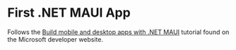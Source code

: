 # First .NET MAUI App

Follows the [Build mobile and desktop apps with .NET MAUI](https://learn.microsoft.com/en-us/training/paths/build-apps-with-dotnet-maui/) tutorial found on the Microsoft developer website.
